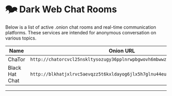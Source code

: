 # 🗫 Dark Web Chat Rooms

Below is a list of active .onion chat rooms and real-time communication platforms. These services are intended for anonymous conversation on various topics.

| Name     | Onion URL                                                                 |
|----------|---------------------------------------------------------------------------|
| ChaTor   | `http://chatorcvcl25nskltysozugy36pplnrwpbgwovh6mbwwzy2bzgq2hkyd.onion/` |
| Black Hat Chat | `http://blkhatjxlrvc5aevqzz5t6kxldayog6jlx5h7glnu44euzongl4fh5ad.onion/` |

---
